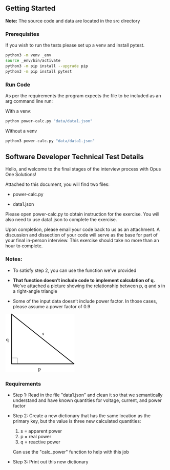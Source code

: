 ## Getting Started

**Note:** The source code and data are located in the src directory

### Prerequisites

If you wish to run the tests please set up a venv and install pytest.

```sh
python3 -m venv _env  
source _env/bin/activate  
python3 -m pip install --upgrade pip  
python3 -m pip install pytest

```
### Run Code  
As per the requirements the program expects the file to be included as an arg command line run:  

With a venv:  
```sh
python power-calc.py "data/data1.json"  
```  

Without a venv
```sh
python3 power-calc.py "data/data1.json"
```


## Software Developer Technical Test Details

Hello, and welcome to the final stages of the interview process with Opus One Solutions! 

Attached to this document, you will find two files:  
 
-   power-calc.py  

-   data1.json  

Please open power-calc.py to obtain instruction for the exercise. You will also need to use data1.json to complete the exercise. 

Upon completion, please email your code back to us as an attachment. A discussion and dissection of your code will serve as the base for part of your final in-person interview. This exercise should take no more than an hour to complete. 

### Notes: 

-   To satisfy step 2, you can use the function we’ve provided  

-   **That function doesn’t include code to implement calculation of q.** We’ve attached a picture showing the relationship between p, q and s in a right-angle triangle  

-   Some of the input data doesn’t include power factor. In those cases, please assume a power factor of 0.9  

![triangle](https://github.com/diek/opus_one_tech_assignment/blob/main/assets/triangle.png)

### Requirements
- Step 1: Read in the file "data1.json" and clean it so that we semantically understand and have known quantities for voltage, current, and power factor  

- Step 2: Create a new dictionary that has the same location as the primary key, but the value is three new calculated quantities:  
  1.  s = apparent power  
  1.  p = real power  
  1.  q = reactive power  
    
    Can use the "calc_power" function to help with this job

- Step 3: Print out this new dictionary
